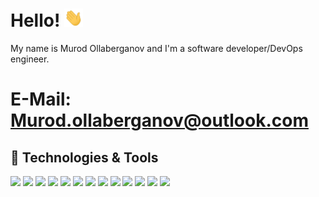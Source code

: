 # Hello! <img src="https://github.com/MurodOllaberganov/MurodOllaberganov/blob/main/wave.gif" width="30px">

My name is Murod Ollaberganov and I'm a software developer/DevOps engineer.

# E-Mail: Murod.ollaberganov@outlook.com

## 🔧 Technologies & Tools
![](https://img.shields.io/badge/Editor-Eclipse_IDEA-informational?style=flat&logo=eclipse-idea&color=2bbc8a)
![](https://img.shields.io/badge/Editor-Intellij_IDEA-informational?style=flat&logo=intellij-idea&color=2bbc8a)
![](https://img.shields.io/badge/Editor-VS-Code-informational?style=flat&logo=intellij-idea&logoColor=white&color=2bbc8a)
![](https://img.shields.io/badge/Code-Java-informational?style=flat&logo=java&color=2bbc8a)
![](https://img.shields.io/badge/Code-Javascript-informational?style=flat&logo=javascript&color=2bbc8a)
![](https://img.shields.io/badge/Code-Typescript-informational?style=flat&logo=typescript&color=2bbc8a)
![](https://img.shields.io/badge/Code-React-informational?style=flat&logo=react&color=2bbc8a)
![](https://img.shields.io/badge/Shell-Bash-informational?style=flat&logo=gnu-bash&logoColor=white&color=2bbc8a)
![](https://img.shields.io/badge/Tools-SQL-informational?style=flat&logo=postgresql&logoColor=white&color=2bbc8a)
![](https://img.shields.io/badge/Tools-Docker-informational?style=flat&logo=docker&logoColor=white&color=2bbc8a)
![](https://img.shields.io/badge/Tools-Maven-informational?style=flat&logo=kubernetes&logoColor=white&color=2bbc8a)
![](https://img.shields.io/badge/Tools-Red_Hat_OpenShift-informational?style=flat&logo=red-hat-open-shift&logoColor=white&color=2bbc8a)
![](https://img.shields.io/badge/Cloud-Digital_Ocean-informational?style=flat&logo=digitalocean&logoColor=white&color=2bbc8a)


